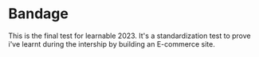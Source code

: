 # Bandage
This is the final test for learnable 2023. It's  a standardization test to prove i've learnt during the intership by building an E-commerce site.
